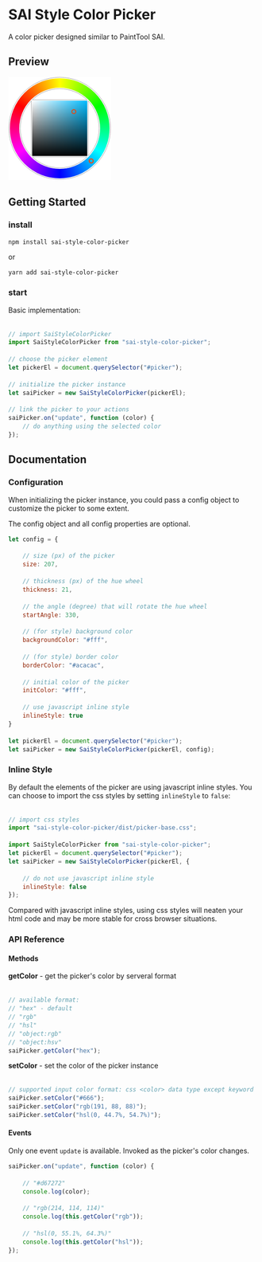 # SAI Style Color Picker
A color picker designed similar to PaintTool SAI.

## Preview
![preview](https://raw.githubusercontent.com/kenanpengyou/sai-style-color-picker/master/intro/preview.png)

## Getting Started

### install

```
npm install sai-style-color-picker
```

or

```
yarn add sai-style-color-picker
```

### start

Basic implementation:

```js

// import SaiStyleColorPicker
import SaiStyleColorPicker from "sai-style-color-picker";

// choose the picker element
let pickerEl = document.querySelector("#picker");

// initialize the picker instance
let saiPicker = new SaiStyleColorPicker(pickerEl);

// link the picker to your actions
saiPicker.on("update", function (color) {
    // do anything using the selected color
});

```

## Documentation

### Configuration

When initializing the picker instance, you could pass a config object to customize the picker to some extent.

The config object and all config properties are optional. 

```js
let config = {

    // size (px) of the picker
    size: 207,

    // thickness (px) of the hue wheel
    thickness: 21,

    // the angle (degree) that will rotate the hue wheel
    startAngle: 330,

    // (for style) background color
    backgroundColor: "#fff",

    // (for style) border color
    borderColor: "#acacac",

    // initial color of the picker
    initColor: "#fff",

    // use javascript inline style
    inlineStyle: true
}

let pickerEl = document.querySelector("#picker");
let saiPicker = new SaiStyleColorPicker(pickerEl, config);
```

### Inline Style

By default the elements of the picker are using javascript inline styles. You can choose to import the css styles by setting `inlineStyle` to `false`:

```js

// import css styles
import "sai-style-color-picker/dist/picker-base.css";

import SaiStyleColorPicker from "sai-style-color-picker";
let pickerEl = document.querySelector("#picker");
let saiPicker = new SaiStyleColorPicker(pickerEl, {

    // do not use javascript inline style
    inlineStyle: false
});
```
Compared with javascript inline styles, using css styles will neaten your html code and may be more stable for cross browser situations.

### API Reference

#### Methods

**getColor** - get the picker's color by serveral format

```js

// available format:
// "hex" - default
// "rgb"
// "hsl"
// "object:rgb"
// "object:hsv"
saiPicker.getColor("hex");
```

**setColor** - set the color of the picker instance

```js

// supported input color format: css <color> data type except keyword
saiPicker.setColor("#666");
saiPicker.setColor("rgb(191, 88, 88)");
saiPicker.setColor("hsl(0, 44.7%, 54.7%)");
```

#### Events

Only one event `update` is available. Invoked as the picker's color changes.

```js
saiPicker.on("update", function (color) {

    // "#d67272"
    console.log(color);

    // "rgb(214, 114, 114)"
    console.log(this.getColor("rgb"));

    // "hsl(0, 55.1%, 64.3%)"
    console.log(this.getColor("hsl"));
});
```
